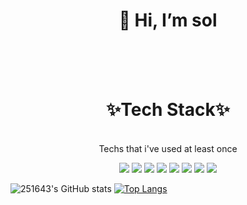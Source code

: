 <div align=center><h1>👋 Hi, I’m sol </h1></div>
</br>
</br>
</br>


<div align=center><h1>✨Tech Stack✨</h1></div>

<div align=center>
   
</br>
Techs that i've used at least once
   

<img src="https://img.shields.io/badge/Spring-6DB33F?style=flat&logo=Spring&logoColor=white"/> <img src="https://img.shields.io/badge/SpringBoot-6DB33F?style=flat&logo=SpringBoot&logoColor=white"/> <img src="https://img.shields.io/badge/Java-007396?style=flat&logo=java&logoColor=white"/> <img src="https://img.shields.io/badge/JavaScript-F7DF1E?style=flat&logo=JavaScript&logoColor=white"/> <img src="https://img.shields.io/badge/HTML5-E34F26?style=flat&logo=HTML5&logoColor=white"/> <img src="https://img.shields.io/badge/CSS3-1572B6?style=flat&logo=CSS3&logoColor=white"/> <img src="https://img.shields.io/badge/MySql-4479A1?style=flat&logo=MySql&logoColor=white"/> <img src="https://img.shields.io/badge/MSSQL-4169E1?style=flat&logo=Microsoft SQL Server&logoColor=white"/>

   
</div>


   
![251643's GitHub stats](https://github-readme-stats.vercel.app/api?username=251643&show_icons=true&theme=dracula) [![Top Langs](https://github-readme-stats.vercel.app/api/top-langs/?username=251643&layout=compact&theme=dracula)](https://github.com/metleeha)


